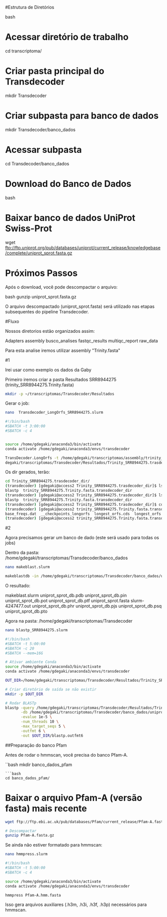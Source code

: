 #Estrutura de Diretórios

bash
# Acessar diretório de trabalho
cd transcriptoma/

# Criar pasta principal do Transdecoder
mkdir Transdecoder

# Criar subpasta para banco de dados
mkdir Transdecoder/banco_dados

# Acessar subpasta
cd Transdecoder/banco_dados

# Download do Banco de Dados

bash

# Baixar banco de dados UniProt Swiss-Prot
wget ftp://ftp.uniprot.org/pub/databases/uniprot/current_release/knowledgebase/complete/uniprot_sprot.fasta.gz

# Próximos Passos
Após o download, você pode descompactar o arquivo:

bash
gunzip uniprot_sprot.fasta.gz

O arquivo descompactado (uniprot_sprot.fasta) será utilizado nas etapas subsequentes do pipeline Transdecoder.

#Fluxo

Nossos diretorios estão organizados assim:

Adapters  assembly  busco_analises  fastqc_results  multiqc_report  raw_data

Para esta analise iremos utilizar assembly "Trinity.fasta"

#1

Irei usar como exemplo os dados da Gaby 

Primeiro iremos criar a pasta Resultados SRR8944275 (trinity_SRR8944275.Trinity.fasta)

```bash
mkdir -p ~/transcriptomas/Transdecoder/Resultados
```

Gerar o job:

```bash
nano  Transdecoder_LongOrfs_SRR8944275.slurm
```

```bash
#!/bin/bash
#SBATCH -t 3:00:00
#SBATCH -c 4


source /home/gdegaki/anaconda3/bin/activate 
conda activate /home/gdegaki/anaconda3/envs/transdecoder 

TransDecoder.LongOrfs -t /home/gdegaki/transcriptomas/assembly/trinity_SRR8944275.Trinity.fasta -G universal -S --output_dir /home/g
degaki/transcriptomas/Transdecoder/Resultados/Trinity_SRR8944275.trasdecoder_dir/

```

Os dir gerados, terão:

```bash
cd Trinity_SRR8944275.trasdecoder_dir/
(transdecoder) [gdegaki@access2 Trinity_SRR8944275.trasdecoder_dir]$ ls
blastp  trinity_SRR8944275.Trinity.fasta.transdecoder_dir
(transdecoder) [gdegaki@access2 Trinity_SRR8944275.trasdecoder_dir]$ ls
blastp  trinity_SRR8944275.Trinity.fasta.transdecoder_dir
(transdecoder) [gdegaki@access2 Trinity_SRR8944275.trasdecoder_dir]$ cd trinity_SRR8944275.Trinity.fasta.transdecoder_dir/
(transdecoder) [gdegaki@access2 trinity_SRR8944275.Trinity.fasta.transdecoder_dir]$ ls
base_freqs.dat  __checkpoints_longorfs  longest_orfs.cds  longest_orfs.gff3  longest_orfs.pep
(transdecoder) [gdegaki@access2 trinity_SRR8944275.Trinity.fasta.transdecoder_dir]$ 
```

#2 

Agora precisamos gerar um banco de dado (este será usado para todas os jobs)

Dentro da pasta: /home/gdegaki/transcriptomas/Transdecoder/banco_dados

```bash
nano makeblast.slurm
```

```bash
makeblastdb -in /home/gdegaki/transcriptomas/Transdecoder/banco_dados/uniprot_sprot.fasta -dbtype prot -out /home/gdegaki/transcriptomas/Transdecoder/banco_dados/uniprot_sprot_db
```

O resultado: 

makeblast.slurm    uniprot_sprot_db.pdb  uniprot_sprot_db.pin  uniprot_sprot_db.pot  uniprot_sprot_db.ptf  uniprot_sprot.fasta
slurm-4247477.out  uniprot_sprot_db.phr  uniprot_sprot_db.pjs  uniprot_sprot_db.psq  uniprot_sprot_db.pto


Agora na pasta: /home/gdegaki/transcriptomas/Transdecoder

```bash
nano blastp_SRR8944275.slurm
```

```bash
#!/bin/bash
#SBATCH -t 5:00:00
#SBATCH -c 20
#SBATCH --mem=16G

# Ativar ambiente Conda
source /home/gdegaki/anaconda3/bin/activate
conda activate /home/gdegaki/anaconda3/envs/transdecoder

OUT_DIR=/home/gdegaki/transcriptomas/Transdecoder/Resultados/Trinity_SRR8944275.trasdecoder_dir/blastp

# Criar diretório de saída se não existir
mkdir -p $OUT_DIR

# Rodar BLASTp
blastp -query /home/gdegaki/transcriptomas/Transdecoder/Resultados/Trinity_SRR8944275.trasdecoder_dir/trinity_SRR8944275.Trinity.fasta.transdecoder_dir/longest_orfs.pep \
       -db /home/gdegaki/transcriptomas/Transdecoder/banco_dados/uniprot_sprot_db \
       -evalue 1e-5 \
       -num_threads 10 \
       -max_target_seqs 5 \
       -outfmt 6 \
       -out $OUT_DIR/blastp.outfmt6

```

##Preparação do banco Pfam

Antes de rodar o hmmscan, você precisa do banco Pfam-A.

``bash
mkdir banco_dados_pfam
```
```bash
cd banco_dados_pfam/
```

 # Baixar o arquivo Pfam-A (versão fasta) mais recente
 ```bash
wget ftp://ftp.ebi.ac.uk/pub/databases/Pfam/current_release/Pfam-A.fasta.gz
```
```bash
# Descompactar
gunzip Pfam-A.fasta.gz
```
Se ainda não estiver formatado para hmmscan:

```bash
nano hmmpress.slurm
```

```bash
#!/bin/bash
#SBATCH -t 5:00:00
#SBATCH -c 4

source /home/gdegaki/anaconda3/bin/activate
conda activate /home/gdegaki/anaconda3/envs/transdecoder

hmmpress Pfam-A.hmm.fasta
```

Isso gera arquivos auxiliares (.h3m, .h3i, .h3f, .h3p) necessários para hmmscan.
















